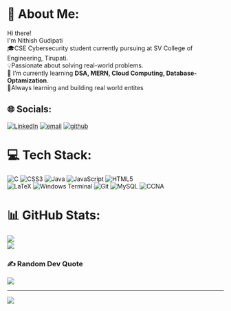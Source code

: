 # 💫 About Me:
 Hi there!<br> 
 I'm Nithish Gudipati<br>
 🎓CSE Cybersecurity student currently pursuing at SV College of Engineering, Tirupati.<br>
💡Passionate about solving real-world problems.<br>
🌱 I’m currently learning **DSA, MERN, Cloud Computing, Database-Optamization**.<br>
📌Always learning and building real world entites


## 🌐 Socials:
[![LinkedIn](https://img.shields.io/badge/LinkedIn-%230077B5.svg?logo=linkedin&logoColor=white)](https://linkedin.com/in/nithish-gudipati-972b93215) [![email](https://img.shields.io/badge/Email-D14836?logo=gmail&logoColor=white)](mailto:nithishgudipati024@gmail.com) [![github](https://img.shields.io/badge/GitHub-%2312100E.svg?logo=github&logoColor=white)](https://github.com/in/NithishGudipati) 

# 💻 Tech Stack:
![C](https://img.shields.io/badge/c-%2300599C.svg?style=plastic&logo=c&logoColor=white) ![CSS3](https://img.shields.io/badge/css3-%231572B6.svg?style=plastic&logo=css3&logoColor=white) ![Java](https://img.shields.io/badge/java-%23ED8B00.svg?style=plastic&logo=openjdk&logoColor=white) ![JavaScript](https://img.shields.io/badge/javascript-%23323330.svg?style=plastic&logo=javascript&logoColor=%23F7DF1E) ![HTML5](https://img.shields.io/badge/html5-%23E34F26.svg?style=plastic&logo=html5&logoColor=white)<br> ![LaTeX](https://img.shields.io/badge/latex-%23008080.svg?style=plastic&logo=latex&logoColor=white) ![Windows Terminal](https://img.shields.io/badge/Windows%20Terminal-%234D4D4D.svg?style=plastic&logo=windows-terminal&logoColor=white) ![Git](https://img.shields.io/badge/git-%23F05033.svg?style=plastic&logo=git&logoColor=white) ![MySQL](https://img.shields.io/badge/mysql-4479A1.svg?style=plastic&logo=mysql&logoColor=white) ![CCNA](https://img.shields.io/badge/CCNA-%2300599C.svg?style=plastic&logo=cisco&logoColor=white)
# 📊 GitHub Stats:
![](https://github-readme-stats.vercel.app/api?username=NIthishGudipati&theme=blue_navy&hide_border=true&include_all_commits=false&count_private=false)<br>
![](https://nirzak-streak-stats.vercel.app/?user=NIthishGudipati&theme=blue_navy&hide_border=true)

### ✍️ Random Dev Quote
![](https://quotes-github-readme.vercel.app/api?type=horizontal&theme=light)

---
[![](https://visitcount.itsvg.in/api?id=NIthishGudipati&icon=0&color=0)](https://visitcount.itsvg.in)

<!-- Proudly created with GPRM ( https://gprm.itsvg.in ) -->
